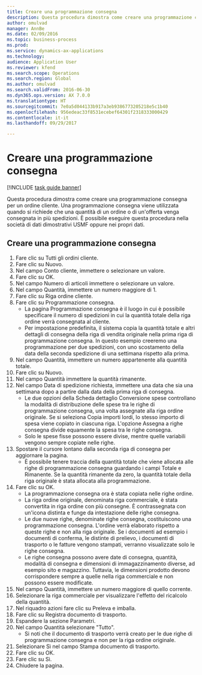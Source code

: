 ```yaml
--- 
title: Creare una programmazione consegna
description: Questa procedura dimostra come creare una programmazione consegna per un ordine cliente.
author: omulvad
manager: AnnBe
ms.date: 02/09/2016
ms.topic: business-process
ms.prod: 
ms.service: dynamics-ax-applications
ms.technology: 
audience: Application User
ms.reviewer: kfend
ms.search.scope: Operations
ms.search.region: Global
ms.author: omulvad
ms.search.validFrom: 2016-06-30
ms.dyn365.ops.version: AX 7.0.0
ms.translationtype: HT
ms.sourcegitcommit: 7e0a5d044133b917a3eb9386773205218e5c1b40
ms.openlocfilehash: 956edeac33f8531ecebef64301f2318333000429
ms.contentlocale: it-it
ms.lasthandoff: 09/29/2017

---
```

# <a name="create-a-delivery-schedule"></a>Creare una programmazione consegna

[!INCLUDE [task guide banner](../../includes/task-guide-banner.md)]

Questa procedura dimostra come creare una programmazione consegna per un ordine cliente. Una programmazione consegna viene utilizzata quando si richiede che una quantità di un ordine o di un'offerta venga consegnata in più spedizioni. È possibile eseguire questa procedura nella società di dati dimostrativi USMF oppure nei propri dati.


## <a name="create-delivery-schedule"></a>Creare una programmazione consegna
1. Fare clic su Tutti gli ordini cliente.
2. Fare clic su Nuovo.
3. Nel campo Conto cliente, immettere o selezionare un valore.
4. Fare clic su OK.
5. Nel campo Numero di articoli immettere o selezionare un valore.
6. Nel campo Quantità, immettere un numero maggiore di 1.
7. Fare clic su Riga ordine cliente.
8. Fare clic su Programmazione consegna.
    * La pagina Programmazione consegna è il luogo in cui è possibile specificare il numero di spedizioni in cui la quantità totale della riga ordine verrà consegnata al cliente.    
    * Per impostazione predefinita, il sistema copia la quantità totale e altri dettagli di consegna della riga di vendita originale nella prima riga di programmazione consegna. In questo esempio creeremo una programmazione per due spedizioni, con uno scostamento della data della seconda spedizione di una settimana rispetto alla prima.  
9. Nel campo Quantità, immettere un numero appartenente alla quantità totale.
10. Fare clic su Nuovo.
11. Nel campo Quantità immettere la quantità rimanente.
12. Nel campo Data di spedizione richiesta, immettere una data che sia una settimana dopo a partire dalla data della prima riga di consegna.
    * Le due opzioni della Scheda dettaglio Conversione spese controllano la modalità di distribuzione delle spese tra le righe di programmazione consegna, una volta assegnate alla riga ordine originale. Se si seleziona Copia importi lordi, lo stesso importo di spesa viene copiato in ciascuna riga. L'opzione Assegna a righe consegna divide equamente la spesa tra le righe consegna.  
    * Solo le spese fisse possono essere divise, mentre quelle variabili vengono sempre copiate nelle righe.  
13. Spostare il cursore lontano dalla seconda riga di consegna per aggiornare la pagina.
    * È possibile tenere traccia della quantità totale che viene allocata alle righe di programmazione consegna guardando i campi Totale e Rimanente. Se la quantità rimanente da zero, la quantità totale della riga originale è stata allocata alla programmazione.   
14. Fare clic su OK.
    * La programmazione consegna ora è stata copiata nelle righe ordine.   
    * La riga ordine originale, denominata riga commerciale, è stata convertita in riga ordine con più consegne. È contrassegnata con un'icona distinta e funge da intestazione delle righe consegna.  
    * Le due nuove righe, denominate righe consegna, costituiscono una programmazione consegna. L'ordine verrà elaborato rispetto a queste righe e non alla riga originale. Se i documenti ad esempio i documenti di conferma, le distinte di prelievo, i documenti di trasporto o le fatture vengono stampati, verranno visualizzate solo le righe consegna.   
    * Le righe consegna possono avere date di consegna, quantità, modalità di consegna e dimensioni di immagazzinamento diverse, ad esempio sito e magazzino. Tuttavia, le dimensioni prodotto devono corrispondere sempre a quelle nella riga commerciale e non possono essere modificate.  
15. Nel campo Quantità, immettere un numero maggiore di quello corrente.
16. Selezionare la riga commerciale per visualizzare l'effetto del ricalcolo della quantità.
17. Nel riquadro azioni fare clic su Preleva e imballa.
18. Fare clic su Registra documento di trasporto.
19. Espandere la sezione Parametri.
20. Nel campo Quantità selezionare "Tutto".
    * Si noti che il documento di trasporto verrà creato per le due righe di programmazione consegna e non per la riga ordine originale.  
21. Selezionare Sì nel campo Stampa documento di trasporto.
22. Fare clic su OK.
23. Fare clic su Sì.
24. Chiudere la pagina.


